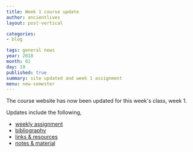 ```yaml
---
title: Week 1 course update
author: ancientlives
layout: post-vertical

categories:
- blog

tags: general news
year: 2018
month: 01
day: 19
published: true
summary: site updated and week 1 assignment
menu: new-semester
---
```


The course website has now been updated for this week's class, week 1.

Updates include the following,

* [weekly assignment](/weekly_assignment)
* [bibliography](/bibliography)
* [links & resources](/links)
* [notes & material](/notes)
